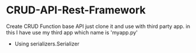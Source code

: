# CRUD-API-Rest-Framework
Create CRUD Function base API just clone it and use with third party app. in this I have use my third app which name is 'myapp.py'
- Using serializers.Serializer
